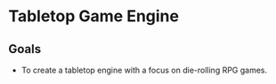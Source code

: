 # Tabletop Game Engine

## Goals
- To create a tabletop engine with a focus on die-rolling RPG games.
